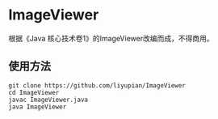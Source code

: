 # ImageViewer
根据《Java 核心技术卷1》的ImageViewer改编而成，不得商用。
## 使用方法
```
git clone https://github.com/liyupian/ImageViewer
cd ImageViewer
javac ImageViewer.java
java ImageViewer
```
